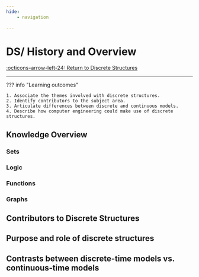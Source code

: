 ```yaml
---
hide:
    - navigation 

---
```


# DS/ History and Overview

[:octicons-arrow-left-24: Return to Discrete Structures](/Knowledge-Notebook/Discrete-Structures/)

---

??? info "Learning outcomes"

    1. Associate the themes involved with discrete structures.
    2. Identify contributors to the subject area.
    3. Articulate differences between discrete and continuous models.
    4. Describe how computer engineering could make use of discrete structures.

## Knowledge Overview

### Sets

### Logic

### Functions

### Graphs

## Contributors to Discrete Structures

## Purpose and role of discrete structures

## Contrasts between discrete-time models vs. continuous-time models
